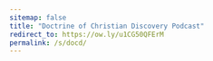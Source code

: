 ```yaml
---
sitemap: false
title: "Doctrine of Christian Discovery Podcast"
redirect_to: https://ow.ly/u1CG50QFErM
permalink: /s/docd/
---
```


